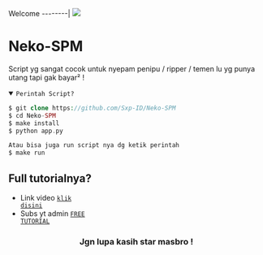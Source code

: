 Welcome
--------|
![](https://media.tenor.com/iVCiM9W7cvYAAAAd/welcome.gif)

# Neko-SPM
Script yg sangat cocok untuk nyepam penipu / ripper / temen lu yg punya utang tapi gak bayar² !

<details open><summary><code>Perintah Script?</code></summary>

```php
$ git clone https://github.com/Sxp-ID/Neko-SPM
$ cd Neko-SPM
$ make install
$ python app.py

Atau bisa juga run script nya dg ketik perintah
$ make run
```
</details>

## Full tutorialnya?
- Link video <code><a href="https://youtu.be/HeWhNSQffPE?si=DTFEJVgew-b0FjNk">klik disini</a></code>
- Subs yt admin <code><a href="https://youtube.com/@freetutorialofficial">FREE TUTORIAL</a></code>
<div align="center">

### Jgn lupa kasih star masbro !
</div>
